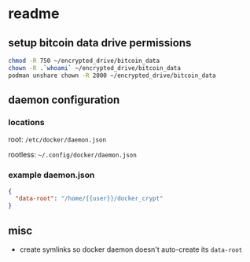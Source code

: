 # readme

## setup bitcoin data drive permissions

<!-- 2000 == 101999 always/sometimes? -->

```sh
chmod -R 750 ~/encrypted_drive/bitcoin_data
chown -R .`whoami` ~/encrypted_drive/bitcoin_data
podman unshare chown -R 2000 ~/encrypted_drive/bitcoin_data
```

## daemon configuration

### locations

root:
`/etc/docker/daemon.json`

rootless:
`~/.config/docker/daemon.json`

### example daemon.json

```json
{
  "data-root": "/home/{{user}}/docker_crypt"
}
```

## misc

- create symlinks so docker daemon doesn't auto-create its `data-root`
